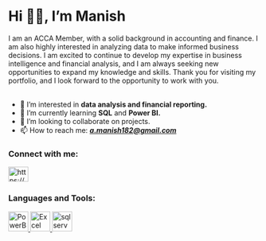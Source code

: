 <h1>  Hi 👋🏼,  I’m Manish</h1>
I am an ACCA Member, with a solid background in accounting and finance. I am also highly interested in analyzing data to make informed business decisions. I am excited to continue to develop my expertise in business intelligence and financial analysis, and I am always seeking new opportunities to expand my knowledge and skills. Thank you for visiting my portfolio, and I look forward to the opportunity to work with you.
<br> </br>

- 👀 I’m interested in ****data analysis and financial reporting.**** 
- 🌱 I’m currently learning ****SQL**** and ****Power BI.****
- 💞️ I’m looking to collaborate on projects. 
- 📫 How to reach me: ***a.manish182@gmail.com***

<h3>Connect with me:</h3>
<a href="https://www.linkedin.com/in/acharyamanish182/" target="blank"><img align="center" src="https://raw.githubusercontent.com/rahuldkjain/github-profile-readme-generator/master/src/images/icons/Social/linked-in-alt.svg" alt="https://www.linkedin.com/in/acharyamanish182/" height="30" width="40" /></a>

<h3 align="left">Languages and Tools:</h3>
<p align="left"> 
  <a href="https://powerbi.microsoft.com/en-au/" target="_blank" rel="noreferrer"> <img src="https://logos-world.net/wp-content/uploads/2022/02/Microsoft-Power-BI-Symbol.png" alt="PowerBi" width="40" height="40"/> </a> 
  <a href="https://www.microsoft.com/en-in/microsoft-365/excel" target="_blank" rel="noreferrer"> <img src="https://cdn1.iconfinder.com/data/icons/famous-brand-apps/100/_-04-512.png" alt="Excel" width="40" height="40"/> </a> 
  </a> <a href="https://www.microsoft.com/en-us/sql-server" target="_blank" rel="noreferrer"> <img src="https://cdn-icons-png.flaticon.com/512/5968/5968364.png" alt="sqlserver" width="40" height="40"/> </a>
  
<!---
manish-182/manish-182 is a ✨ special ✨ repository because its `README.md` (this file) appears on your GitHub profile.
You can click the Preview link to take a look at your changes.
--->
